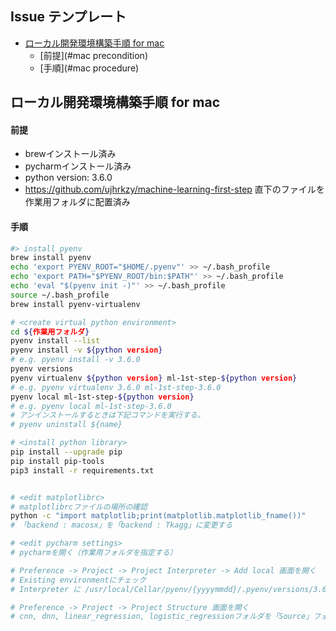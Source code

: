 ## Issue テンプレート
- [ローカル開発環境構築手順 for mac](#mac)
	- [前提](#mac precondition)
	- [手順](#mac procedure)


<a id="mac"></a>
<a href="#mac"></a>  
## ローカル開発環境構築手順 for mac
<a id="mac precondition"></a>
<a href="#mac precondition"></a>  

#### 前提<br>
* brewインストール済み
* pycharmインストール済み
* python version: 3.6.0
* https://github.com/ujhrkzy/machine-learning-first-step 直下のファイルを作業用フォルダに配置済み


<a id="mac procedure"></a>
<a href="#mac procedure"></a>  
#### 手順

```sh
#> install pyenv
brew install pyenv
echo 'export PYENV_ROOT="$HOME/.pyenv"' >> ~/.bash_profile
echo 'export PATH="$PYENV_ROOT/bin:$PATH"' >> ~/.bash_profile
echo 'eval "$(pyenv init -)"' >> ~/.bash_profile
source ~/.bash_profile
brew install pyenv-virtualenv

# <create virtual python environment>
cd ${作業用フォルダ}
pyenv install --list
pyenv install -v ${python version}
# e.g. pyenv install -v 3.6.0
pyenv versions
pyenv virtualenv ${python version} ml-1st-step-${python version}
# e.g. pyenv virtualenv 3.6.0 ml-1st-step-3.6.0
pyenv local ml-1st-step-${python version}
# e.g. pyenv local ml-1st-step-3.6.0
# アンインストールするときは下記コマンドを実行する。
# pyenv uninstall ${name}

# <install python library>
pip install --upgrade pip
pip install pip-tools
pip3 install -r requirements.txt


# <edit matplotlibrc>
# matplotlibrcファイルの場所の確認
python -c "import matplotlib;print(matplotlib.matplotlib_fname())"
# 「backend : macosx」を「backend : Tkagg」に変更する

# <edit pycharm settings>
# pycharmを開く（作業用フォルダを指定する）

# Preference -> Project -> Project Interpreter -> Add local 画面を開く
# Existing environmentにチェック
# Interpreter に /usr/local/Cellar/pyenv/{yyyymmdd}/.pyenv/versions/3.6.0/envs/ml-1st-step-{version}/bin/python3 を指定する

# Preference -> Project -> Project Structure 画面を開く
# cnn, dnn, linear_regression, logistic_regressionフォルダを「Source」フォルダに指定する

```
